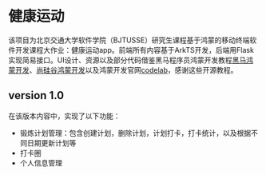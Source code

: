 # 健康运动

该项目为北京交通大学软件学院（BJTUSSE）研究生课程基于鸿蒙的移动终端软件开发课程大作业：健康运动app。前端所有内容基于ArkTS开发，后端用Flask实现简易接口。UI设计、资源以及部分代码借鉴黑马程序员鸿蒙开发教程[黑马鸿蒙开发](https://www.bilibili.com/video/BV1Sa4y1Z7B1?p=1&vd_source=557f72c892fd31c3dd5c8cd47d01692d)、[尚硅谷鸿蒙开发](https://www.bilibili.com/video/BV1Ti4y1s79B?p=1&vd_source=557f72c892fd31c3dd5c8cd47d01692d)以及鸿蒙开发官网[codelab](https://developer.huawei.com/consumer/cn/doc/harmonyos-guides-V2/codelabs-0000001443855957-V2)，感谢这些开源教程。

## version 1.0

在该版本内容中，实现了以下功能：

- 锻炼计划管理：包含创建计划，删除计划，计划打卡，打卡统计，以及根据不同日期更新计划等
- 打卡圈
- 个人信息管理